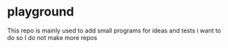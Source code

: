 # playground
This repo is mainly used to add small programs for ideas and tests i want to do so I do not make more repos
